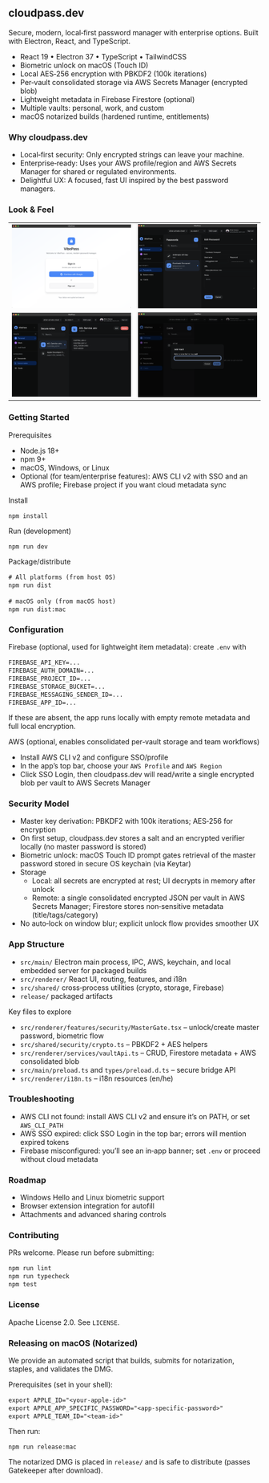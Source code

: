 ## cloudpass.dev

Secure, modern, local‑first password manager with enterprise options. Built with Electron, React, and TypeScript.

- React 19 • Electron 37 • TypeScript • TailwindCSS
- Biometric unlock on macOS (Touch ID)
- Local AES‑256 encryption with PBKDF2 (100k iterations)
- Per‑vault consolidated storage via AWS Secrets Manager (encrypted blob)
- Lightweight metadata in Firebase Firestore (optional)
- Multiple vaults: personal, work, and custom
- macOS notarized builds (hardened runtime, entitlements)

### Why cloudpass.dev

- Local‑first security: Only encrypted strings can leave your machine.
- Enterprise‑ready: Uses your AWS profile/region and AWS Secrets Manager for shared or regulated environments.
- Delightful UX: A focused, fast UI inspired by the best password managers.

### Look & Feel

|                        |                                 |
| ---------------------- | ------------------------------- |
| ![Login](assets/1.png) | ![Unlock](assets/2.png)         |
| ![Vault](assets/3.png) | ![Tags & Filters](assets/4.png) |

### Getting Started

Prerequisites

- Node.js 18+
- npm 9+
- macOS, Windows, or Linux
- Optional (for team/enterprise features): AWS CLI v2 with SSO and an AWS profile; Firebase project if you want cloud metadata sync

Install

```
npm install
```

Run (development)

```
npm run dev
```

Package/distribute

```
# All platforms (from host OS)
npm run dist

# macOS only (from macOS host)
npm run dist:mac
```

### Configuration

Firebase (optional, used for lightweight item metadata): create `.env` with

```
FIREBASE_API_KEY=...
FIREBASE_AUTH_DOMAIN=...
FIREBASE_PROJECT_ID=...
FIREBASE_STORAGE_BUCKET=...
FIREBASE_MESSAGING_SENDER_ID=...
FIREBASE_APP_ID=...
```

If these are absent, the app runs locally with empty remote metadata and full local encryption.

AWS (optional, enables consolidated per‑vault storage and team workflows)

- Install AWS CLI v2 and configure SSO/profile
- In the app’s top bar, choose your `AWS Profile` and `AWS Region`
- Click SSO Login, then cloudpass.dev will read/write a single encrypted blob per vault to AWS Secrets Manager

### Security Model

- Master key derivation: PBKDF2 with 100k iterations; AES‑256 for encryption
- On first setup, cloudpass.dev stores a salt and an encrypted verifier locally (no master password is stored)
- Biometric unlock: macOS Touch ID prompt gates retrieval of the master password stored in secure OS keychain (via Keytar)
- Storage
  - Local: all secrets are encrypted at rest; UI decrypts in memory after unlock
  - Remote: a single consolidated encrypted JSON per vault in AWS Secrets Manager; Firestore stores non‑sensitive metadata (title/tags/category)
- No auto‑lock on window blur; explicit unlock flow provides smoother UX

### App Structure

- `src/main/` Electron main process, IPC, AWS, keychain, and local embedded server for packaged builds
- `src/renderer/` React UI, routing, features, and i18n
- `src/shared/` cross‑process utilities (crypto, storage, Firebase)
- `release/` packaged artifacts

Key files to explore

- `src/renderer/features/security/MasterGate.tsx` – unlock/create master password, biometric flow
- `src/shared/security/crypto.ts` – PBKDF2 + AES helpers
- `src/renderer/services/vaultApi.ts` – CRUD, Firestore metadata + AWS consolidated blob
- `src/main/preload.ts` and `types/preload.d.ts` – secure bridge API
- `src/renderer/i18n.ts` – i18n resources (en/he)

### Troubleshooting

- AWS CLI not found: install AWS CLI v2 and ensure it’s on PATH, or set `AWS_CLI_PATH`
- AWS SSO expired: click SSO Login in the top bar; errors will mention expired tokens
- Firebase misconfigured: you’ll see an in‑app banner; set `.env` or proceed without cloud metadata

### Roadmap

- Windows Hello and Linux biometric support
- Browser extension integration for autofill
- Attachments and advanced sharing controls

### Contributing

PRs welcome. Please run before submitting:

```
npm run lint
npm run typecheck
npm test
```

### License

Apache License 2.0. See `LICENSE`.

### Releasing on macOS (Notarized)

We provide an automated script that builds, submits for notarization, staples, and validates the DMG.

Prerequisites (set in your shell):

```
export APPLE_ID="<your-apple-id>"
export APPLE_APP_SPECIFIC_PASSWORD="<app-specific-password>"
export APPLE_TEAM_ID="<team-id>"
```

Then run:

```
npm run release:mac
```

The notarized DMG is placed in `release/` and is safe to distribute (passes Gatekeeper after download).
